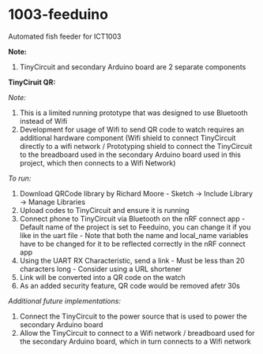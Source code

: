 # 1003-feeduino
Automated fish feeder for ICT1003

**Note:**
1. TinyCircuit and secondary Arduino board are 2 separate components

**TinyCiruit QR:**

_Note:_
  1. This is a limited running prototype that was designed to use Bluetooth instead of Wifi
  2. Development for usage of Wifi to send QR code to watch requires an additional hardware component 
     (Wifi shield to connect TinyCircuit directly to a wifi network / Prototyping shield to connect the TinyCircuit to the
     breadboard used in the secondary Arduino board used in this project, which then connects to a Wifi Network)

_To run:_
  1. Download QRCode library by Richard Moore
    - Sketch -> Include Library -> Manage Libraries
  2. Upload codes to TinyCircuit and ensure it is running
  3. Connect phone to TinyCircuit via Bluetooth on the nRF connect app
    - Default name of the project is set to Feeduino, you can change it if you like in the uart file
    - Note that both the name and local_name variables have to be changed for it to be reflected correctly in the nRF connect app
  4. Using the UART RX Characteristic, send a link
    - Must be less than 20 characters long
    - Consider using a URL shortener
  5. Link will be converted into a QR code on the watch
  6. As an added security feature, QR code would be removed afetr 30s

_Additional future implementations:_
  1. Connect the TinyCircuit to the power source that is used to power the secondary Arduino board
  2. Allow the TinyCircuit to connect to a Wifi network / breadboard used for the secondary Arduino board, which in turn connects to a Wifi network
